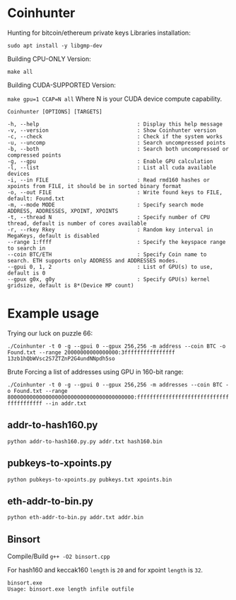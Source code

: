 # Coinhunter
Hunting for bitcoin/ethereum private keys
Libraries installation:

`sudo apt install -y libgmp-dev`

Building CPU-ONLY Version:

`make all`

Building CUDA-SUPPORTED Version:

`make gpu=1 CCAP=N all`
Where N is your CUDA device compute capability.


```
Coinhunter [OPTIONS] [TARGETS]

-h, --help                               : Display this help message
-v, --version                            : Show Coinhunter version
-c, --check                              : Check if the system works
-u, --uncomp                             : Search uncompressed points
-b, --both                               : Search both uncompressed or compressed points
-g, --gpu                                : Enable GPU calculation
-l, --list                               : List all cuda available devices
-i, --in FILE                            : Read rmd160 hashes or xpoints from FILE, it should be in sorted binary format
-o, --out FILE                           : Write found keys to FILE, default: Found.txt
-m, --mode MODE                          : Specify search mode ADDRESS, ADDRESSES, XPOINT, XPOINTS
-t, --thread N                           : Specify number of CPU thread, default is number of cores available
-r, --rkey Rkey                          : Random key interval in MegaKeys, default is disabled
--range 1:ffff                           : Specify the keyspace range to search in
--coin BTC/ETH                           : Specify Coin name to search. ETH supports only ADDRESS and ADDRESSES modes.
--gpui 0, 1, 2                           : List of GPU(s) to use, default is 0
--gpux g0x, g0y                          : Specify GPU(s) kernel gridsize, default is 8*(Device MP count)
```
# Example usage
Trying our luck on puzzle 66:

`./Coinhunter -t 0 -g --gpui 0 --gpux 256,256 -m address --coin BTC -o Found.txt --range 20000000000000000:3ffffffffffffffff 13zb1hQbWVsc2S7ZTZnP2G4undNNpdh5so`

Brute Forcing a list of addresses using GPU in 160-bit range:

`./Coinhunter -t 0 -g --gpui 0 --gpux 256,256 -m addresses --coin BTC -o Found.txt --range 8000000000000000000000000000000000000000:ffffffffffffffffffffffffffffffffffffffff --in addr.txt`

## addr-to-hash160.py
```
python addr-to-hash160.py.py addr.txt hash160.bin
```

## pubkeys-to-xpoints.py
```
python pubkeys-to-xpoints.py pubkeys.txt xpoints.bin
```

## eth-addr-to-bin.py
```
python eth-addr-to-bin.py addr.txt addr.bin
```

## Binsort
Compile/Build `g++ -O2 binsort.cpp`

For hash160 and keccak160 ```length``` is ```20``` and for xpoint ```length``` is ```32```.
```
binsort.exe
Usage: binsort.exe length infile outfile
```
